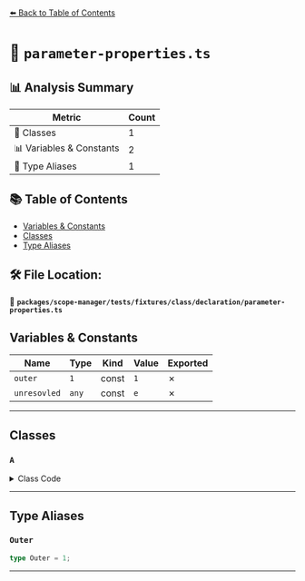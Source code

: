 [⬅️ Back to Table of Contents](../../../../../../index.md)

# 📄 `parameter-properties.ts`

## 📊 Analysis Summary

| Metric | Count |
|--------|-------|
| 🧱 Classes | 1 |
| 📊 Variables & Constants | 2 |
| 📑 Type Aliases | 1 |

## 📚 Table of Contents

- [Variables & Constants](#variables-constants)
- [Classes](#classes)
- [Type Aliases](#type-aliases)

## 🛠️ File Location:
📂 **`packages/scope-manager/tests/fixtures/class/declaration/parameter-properties.ts`**

## Variables & Constants

| Name | Type | Kind | Value | Exported |
|------|------|------|-------|----------|
| `outer` | `1` | const | `1` | ✗ |
| `unresovled` | `any` | const | `e` | ✗ |


---

## Classes

### `A`

<details><summary>Class Code</summary>

```ts
class A {
  constructor(
    private a,
    private b = 1,
    private c = a,
    public d = outer,
    public e,
    readonly f: Outer,
  ) {
    a;
  }
}
```
</details>


---

## Type Aliases

### `Outer`

```ts
type Outer = 1;
```


---